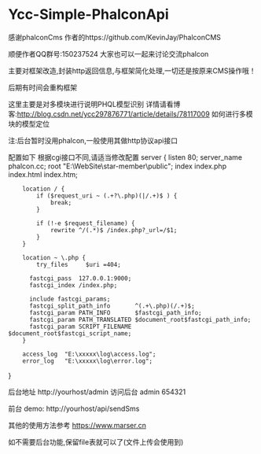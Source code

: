 # Ycc-Simple-PhalconApi
感谢phalconCms 作者的https://github.com/KevinJay/PhalconCMS

顺便作者QQ群号:150237524 大家也可以一起来讨论交流phalcon

主要对框架改造,封装http返回信息,与框架简化处理,一切还是按原来CMS操作哦！

后期有时间会重构框架

这里主要是对多模块进行说明PHQL模型识别
详情请看博客:http://blog.csdn.net/ycc297876771/article/details/78117009 如何进行多模块的模型定位

注:后台暂时没用phalcon,一般使用其做http协议api接口

配置如下
根据cgi接口不同,请适当修改配置
server {
	    listen 80;
	    server_name phalcon.cc;
	    root "E:\WebSite\star-member\public";
	    index index.php index.html index.htm;
	
	    location / {
	        if ($request_uri ~ (.+?\.php)(|/.+)$ ) {
	            break;
	        }
        
	        if (!-e $request_filename) {
	            rewrite ^/(.*)$ /index.php?_url=/$1;
	        }
	    }
	
	    location ~ \.php {
	        try_files     $uri =404;
          
          fastcgi_pass  127.0.0.1:9000;
          fastcgi_index /index.php;

          include fastcgi_params;
          fastcgi_split_path_info       ^(.+\.php)(/.+)$;
          fastcgi_param PATH_INFO       $fastcgi_path_info;
          fastcgi_param PATH_TRANSLATED $document_root$fastcgi_path_info;
          fastcgi_param SCRIPT_FILENAME $document_root$fastcgi_script_name;
	    }
	
	    access_log  "E:\xxxxx\log\access.log";
	    error_log   "E:\xxxxx\log\error.log";
}

后台地址 http://yourhost/admin 访问后台 admin 654321

前台 demo: http://yourhost/api/sendSms

其他的使用方法参考 https://www.marser.cn

如不需要后台功能,保留file表就可以了(文件上传会使用到)
